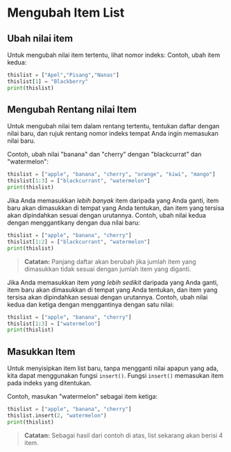 # Mengubah Item List
## Ubah nilai item
Untuk mengubah nilai item tertentu, lihat nomor indeks:
Contoh, ubah item kedua:

```py
thislist = ["Apel","Pisang","Nanas"]
thislist[1] = "Blackberry"
print(thislist)
```
## Mengubah Rentang nilai Item
Untuk mengubah nilai tem dalam rentang tertentu, tentukan daftar dengan nilai baru, dan rujuk rentang nomor indeks tempat Anda ingin memasukan nilai baru.

Contoh, ubah nilai "banana" dan "cherry" dengan "blackcurrat" dan "watermelon":

```py
thislist = ["apple", "banana", "cherry", "orange", "kiwi", "mango"]
thislist[1:3] = ["blackcurrant", "watermelon"]
print(thislist)
```

Jika Anda memasukkan _lebih banyak_ item daripada yang Anda ganti, item baru akan dimasukkan di tempat yang Anda tentukan, dan item yang tersisa akan dipindahkan sesuai dengan urutannya.
Contoh, ubah nilai kedua dengan menggantikany dengan dua nilai baru:

```py
thislist = ["apple", "banana", "cherry"]
thislist[1:2] = ["blackcurrant", "watermelon"]
print(thislist)
```

> **Catatan:** Panjang daftar akan berubah jika jumlah item yang dimasukkan tidak sesuai dengan jumlah item yang diganti.

Jika Anda memasukkan item _yang lebih sedikit_ daripada yang Anda ganti, item baru akan dimasukkan di tempat yang Anda tentukan, dan item yang tersisa akan dipindahkan sesuai dengan urutannya.
Contoh, ubah nilai kedua dan ketiga dengan menggantinya dengan satu nilai:

```py
thislist = ["apple", "banana", "cherry"]
thislist[1:3] = ["watermelon"]
print(thislist)
```

## Masukkan Item
Untuk menyisipkan item list baru, tanpa mengganti nilai apapun yang ada, kita dapat menggunakan fungsi `insert()`. Fungsi `insert()` memasukan item pada indeks yang ditentukan.

Contoh, masukan "watermelon" sebagai item ketiga:

```py
thislist = ["apple", "banana", "cherry"]
thislist.insert(2, "watermelon")
print(thislist)
```

> **Catatan:** Sebagai hasil dari contoh di atas, list sekarang akan berisi 4 item.